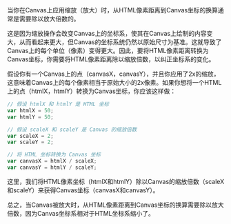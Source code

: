 当你在Canvas上应用缩放（放大）时，从HTML像素距离到Canvas坐标的换算通常是需要除以放大倍数的。

这是因为缩放操作会改变Canvas上的坐标系，使其在Canvas上绘制的内容变大，从而看起来更大，但Canvas的坐标系统仍然以原始尺寸为基准。这就导致了Canvas上的每个单位（像素）变得更大。因此，要将HTML像素距离转换为Canvas坐标，你需要将HTML像素距离除以缩放倍数，以纠正坐标系的变化。

假设你有一个Canvas上的点（canvasX，canvasY），并且你应用了2x的缩放，这意味着Canvas上的每个像素相当于原始大小的2x像素。如果你想将一个HTML上的点（htmlX，htmlY）转换为Canvas坐标，你应该这样做：

```javascript
// 假设 htmlX 和 htmlY 是 HTML 坐标
var htmlX = 50;
var htmlY = 50;

// 假设 scaleX 和 scaleY 是 Canvas 的缩放倍数
var scaleX = 2;
var scaleY = 2;

// 将 HTML 坐标转换为 Canvas 坐标
var canvasX = htmlX / scaleX;
var canvasY = htmlY / scaleY;
```

这里，我们将HTML像素坐标（htmlX和htmlY）除以Canvas的缩放倍数（scaleX和scaleY）来获得Canvas坐标（canvasX和canvasY）。

总之，当Canvas被放大时，从HTML像素距离到Canvas坐标的换算需要除以放大倍数，因为Canvas坐标系相对于HTML坐标系缩小了。